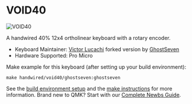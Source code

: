 # VOID40

![VOID40](https://imgur.com/a/j2zUKXo)

A handwired 40% 12x4 ortholinear keyboard with a rotary encoder.

* Keyboard Maintainer: [Victor Lucachi](https://github.com/victorlucachi) forked version by [GhostSeven](https://github.com/ghostseven) 
* Hardware Supported: Pro Micro

Make example for this keyboard (after setting up your build environment):

    make handwired/void40/ghostseven:ghostseven

See the [build environment setup](https://docs.qmk.fm/#/getting_started_build_tools) and the [make instructions](https://docs.qmk.fm/#/getting_started_make_guide) for more information. Brand new to QMK? Start with our [Complete Newbs Guide](https://docs.qmk.fm/#/newbs).

